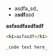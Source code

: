 * asdfa_sd_
* a**sdf**asd

**asfasdfasdfadf**

```html
<h1>asfasdf</h1>
```

```
_code text here_
```
